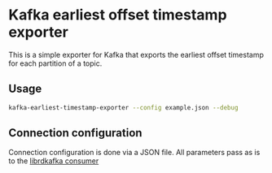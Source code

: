 # Kafka earliest offset timestamp exporter

This is a simple exporter for Kafka that exports the earliest offset timestamp for each partition of a topic.


## Usage

```bash
kafka-earliest-timestamp-exporter --config example.json --debug
```

## Connection configuration
Connection configuration is done via a JSON file.
All parameters pass as is to the [librdkafka consumer](https://github.com/confluentinc/librdkafka/blob/master/CONFIGURATION.md)

